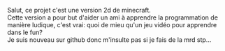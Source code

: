 Salut, ce projet c'est une version 2d de minecraft.  
Cette version a pour but d'aider un ami à apprendre la programmation de manière ludique, c'est vrai: quoi de mieu qu'un jeu vidéo pour apprendre dans le fun?  
Je suis nouveau sur github donc m'insulte pas si je fais de la mrd stp...
